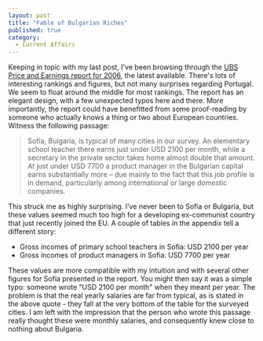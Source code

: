 ```yaml
---
layout: post
title: "Fable of Bulgarian Riches"
published: true
category:
  - Current Affairs
---
```


Keeping in topic with my last post, I've been browsing through the [UBS
Price and Earnings report for 2006], the latest available. There's lots
of interesting rankings and figures, but not many surprises regarding
Portugal. We seem to float around the middle for most rankings. The
report has an elegant design, with a few unexpected typos here and
there. More importantly, the report could have benefitted from some
proof-reading by someone who actually knows a thing or two about
European countries. Witness the following passage:

> Sofia, Bulgaria, is typical of many cities in our survey. An
> elementary school teacher there earns just under USD 2100 per month,
> while a secretary in the private sector takes home almost double that
> amount. At just under USD 7700 a product manager in the Bulgarian
> capital earns substantially more – due mainly to the fact that this
> job profile is in demand, particularly among international or large
> domestic companies.

This struck me as highly surprising. I've never been to Sofia or
Bulgaria, but these values seemed much too high for a developing
ex-communist country that just recently joined the EU. A couple of
tables in the appendix tell a different story:

-   Gross incomes of primary school teachers in Sofia: USD 2100 per year
-   Gross incomes of product managers in Sofia: USD 7700 per year

These values are more compatible with my intuition and with several
other figures for Sofia presented in the report. You might then say it
was a simple typo: someone wrote "USD 2100 per month" when they meant
per year. The problem is that the real yearly salaries are far from
typical, as is stated in the above quote - they fall at the very bottom
of the table for the surveyed cities. I am left with the impression that
the person who wrote this passage really thought these were monthly
salaries, and consequently knew close to nothing about Bulgaria.

  [UBS Price and Earnings report for 2006]: http://www.ubs.com/1/ShowMedia/ubs_ch/wealth_mgmt_ch/research?contentId=103982&name=eng.pdf

